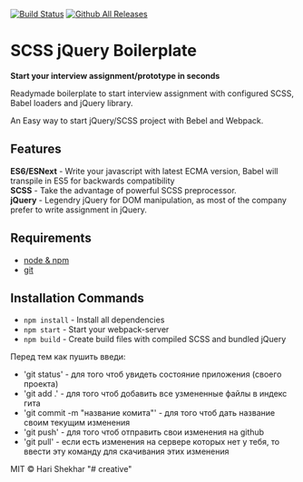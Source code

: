 [![Build Status](https://travis-ci.org/harishekhar/scss-jquery-boilerplate.svg?branch=master)](https://travis-ci.org/harishekhar/scss-jquery-boilerplate) [![Github All Releases](https://img.shields.io/github/downloads/harishekhar/scss-jquery-boilerplate/total.svg)]()

# SCSS jQuery Boilerplate

**Start your interview assignment/prototype in seconds**

Readymade boilerplate to start interview assignment with configured SCSS, Babel loaders and jQuery library.

An Easy way to start jQuery/SCSS project with Bebel and Webpack.

## Features

**ES6/ESNext** - Write your javascript with latest ECMA version, Babel will transpile in ES5 for backwards compatibility <br>
**SCSS** - Take the advantage of powerful SCSS preprocessor.<br>
**jQuery** - Legendry jQuery for DOM manipulation, as most of the company prefer to write assignment in jQuery.

## Requirements

- [node & npm](https://nodejs.org/en/)
- [git](https://www.robinwieruch.de/git-essential-commands/)

## Installation Commands

- `npm install` - Install all dependencies
- `npm start` - Start your webpack-server
- `npm build` - Create build files with compiled SCSS and bundled jQuery

Перед тем как пушить введи:

- 'git status' - для того чтоб увидеть состояние приложения (своего проекта)
- 'git add .' - для того чтоб добавить все узмененные файлы в индекс гита
- 'git commit -m "название комита"' - для того чтоб дать название своим текущим изменения 
- 'git push' - для того чтоб отправить свои изменения на github
- 'git pull' - если есть изменения на сервере которых нет у тебя, то ввести эту команду для скачивания этих изменения

MIT © Hari Shekhar
"# creative"  
